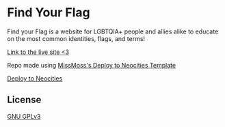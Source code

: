 # Find Your Flag
Find your Flag is a website for LGBTQIA+ people and allies alike to educate on the most common identities, flags, and terms!



[Link to the live site <3](https://findyourflag.neocities.org/)

Repo made using [MissMoss's Deploy to Neocities Template](https://github.com/M1ssM0ss/deploy-to-neocities-template)

[Deploy to Neocities](https://github.com/marketplace/actions/deploy-to-neocities)

## License
[GNU GPLv3](https://choosealicense.com/licenses/gpl-3.0/)

